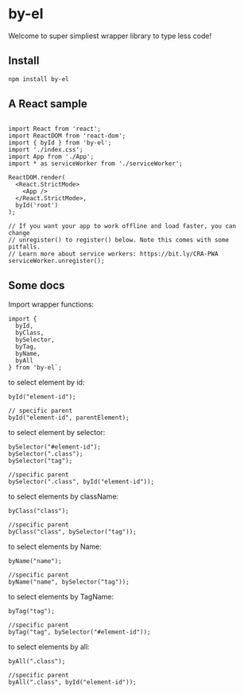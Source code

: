 # by-el

Welcome to super simpliest wrapper library to type less code!

## Install

```bash
npm install by-el
```

## A React sample

```node

import React from 'react';
import ReactDOM from 'react-dom';
import { byId } from 'by-el';
import './index.css';
import App from './App';
import * as serviceWorker from './serviceWorker';

ReactDOM.render(
  <React.StrictMode>
    <App />
  </React.StrictMode>,
  byId('root')
);

// If you want your app to work offline and load faster, you can change
// unregister() to register() below. Note this comes with some pitfalls.
// Learn more about service workers: https://bit.ly/CRA-PWA
serviceWorker.unregister();

```

## Some docs

Import wrapper functions:

```node
import {
  byId,
  byClass,
  bySelector,
  byTag,
  byName,
  byAll
} from 'by-el`;
```

to select element by id:

```node
byId("element-id");

// specific parent
byId("element-id", parentElement);
```

to select element by selector:

```node
bySelector("#element-id");
bySelector(".class");
bySelector("tag");

//specific parent
bySelector(".class", byId("element-id"));

```

to select elements by className:

```node
byClass("class");

//specific parent
byClass("class", bySelector("tag"));
```

to select elements by Name:

```node
byName("name");

//specific parent
byName("name", bySelector("tag"));
```

to select elements by TagName:

```node
byTag("tag");

//specific parent
byTag("tag", bySelector("#element-id"));
```

to select elements by all:

```node
byAll(".class");

//specific parent
byAll(".class", byId("element-id"));
```

